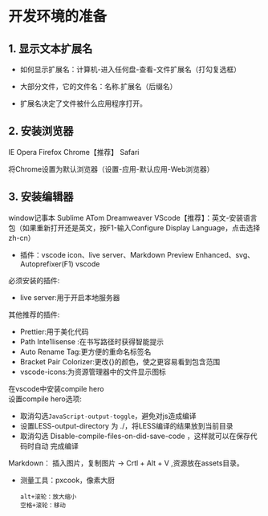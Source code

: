 # 开发环境的准备

## 1. 显示文本扩展名

- 如何显示扩展名：计算机-进入任何盘-查看-文件扩展名（打勾复选框）

- 大部分文件，它的文件名：名称.扩展名（后缀名）

- 扩展名决定了文件被什么应用程序打开。

## 2. 安装浏览器

IE
Opera
Firefox
Chrome【推荐】
Safari

将Chrome设置为默认浏览器（设置-应用-默认应用-Web浏览器）

## 3. 安装编辑器

window记事本
Sublime
ATom
Dreamweaver
VScode【推荐】：英文-安装语言包（如果重新打开还是英文，按F1-输入Configure Display Language，点击选择zh-cn）

- 插件：vscode icon、live server、Markdown Preview Enhanced、svg、Autoprefixer(F1)
 vscode
 
必须安装的插件:
- live server:用于开启本地服务器

其他推荐的插件:
- Prettier:用于美化代码
- Path Inte1lisense :在书写路径时获得智能提示
- Auto Rename Tag:更方便的重命名标签名
- Bracket Pair Colorizer:更改{}[]()的颜色，使之更容易看到包含范围
- vscode-icons:为资源管理器中的文件显示图标

在vscode中安装compile hero<br>
设置compile hero选项:
- 取消勾选`JavaScript-output-toggle`，避免对js造成编译
- 设置LESS-output-directory 为 ./，将LESS编译的结果放到当前目录
- 取消勾选 Disable-compile-files-on-did-save-code ，这样就可以在保存代码时自动
完成编译


Markdown：
    插入图片，复制图片 ->  Crtl + Alt + V ,资源放在assets目录。

- 测量工具：pxcook，像素大厨
  
  ```
  alt+滚轮：放大缩小
  空格+滚轮：移动
  ```
